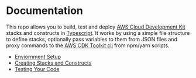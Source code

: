 # Documentation

This repo allows you to build, test and deploy [AWS Cloud Development Kit](https://docs.aws.amazon.com/cdk/latest/guide/home.html) stacks and constructs in [Typescript](https://www.typescriptlang.org/). It works by using a simple file structure to define stacks, optionally pass variables to them from JSON files and proxy commands to the [AWS CDK Toolkit cli](https://docs.aws.amazon.com/cdk/latest/guide/tools.html) from npm/yarn scripts.

-   [Enviornment Setup](setup)
-   [Creating Stacks and Constructs](usage)
-   [Testing Your Code](testing)
